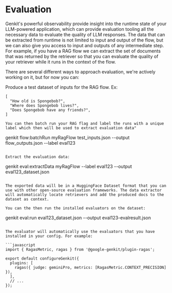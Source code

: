# Evaluation

Genkit's powerful observability provide insight into the runtime state of your LLM-powered application, which can provide evaluation tooling all the necessary data to evaluate the quality of LLM responses. The data that can be extracted from runtime is not limited to input and output of the flow, but we can also give you access to input and outputs of any intermediate step. For example, if you have a RAG flow we can extract the set of documents that was returned by the retriever so that you can evaluate the quality of your retriever while it runs in the context of the flow.

There are several different ways to approach evaluation, we're actively working on it, but for now you can:

Produce a test dataset of inputs for the RAG flow. Ex:

```
[
  "How old is Spongebob?",
  "Where does Spongebob lives?",
  "Does Spongebob have any friends?",
]

You can then batch run your RAG flag and label the runs with a unique label which then will be used to extract evaluation data"

```
genkit flow:batchRun myRagFlow test_inputs.json --output flow_outputs.json --label eval123
```

Extract the evaluation data:

```
genkit eval:extractData myRagFlow --label eval123 --output eval123_dataset.json
```

The exported data will be in a HuggingFace Dataset format that you can use with other open-source evaluation frameworks. The data extractor will automatically locate retrievers and add the produced docs to the dataset as context.

You can the then run the installed evaluators on the dataset:

```
genkit eval:run eval123_dataset.json --output eval123-evalresult.json
```

The evaluator will automatically use the evaluators that you have installed in your config. For example:

```javascript
import { RagasMetric, ragas } from '@google-genkit/plugin-ragas';

export default configureGenkit({
  plugins: [
    ragas({ judge: geminiPro, metrics: [RagasMetric.CONTEXT_PRECISION] }),
  ],
  // ...
});

```